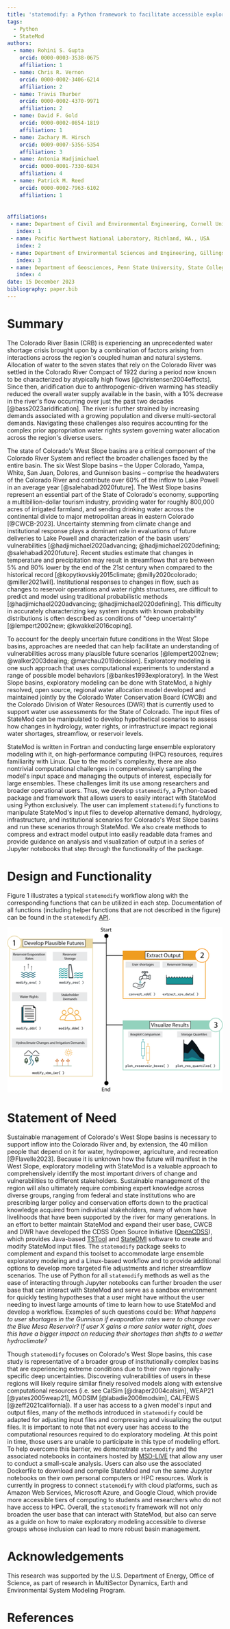 ```yaml
---
title: 'statemodify: a Python framework to facilitate accessible exploratory modeling for discovering drought vulnerabilities'
tags:
  - Python
  - StateMod
authors:
  - name: Rohini S. Gupta
    orcid: 0000-0003-3538-0675
    affiliation: 1
  - name: Chris R. Vernon
    orcid: 0000-0002-3406-6214
    affiliation: 2
  - name: Travis Thurber
    orcid: 0000-0002-4370-9971
    affiliation: 2
  - name: David F. Gold
    orcid: 0000-0002-0854-1819
    affiliation: 1  
  - name: Zachary M. Hirsch
    orcid: 0009-0007-5356-5354
    affiliation: 3      
  - name: Antonia Hadjimichael
    orcid: 0000-0001-7330-6834
    affiliation: 4 
  - name: Patrick M. Reed
    orcid: 0000-0002-7963-6102
    affiliation: 1
        
        
affiliations:
 - name: Department of Civil and Environmental Engineering, Cornell University, 527 College Ave, Hollister Hall, Ithaca, NY, 14853, USA
   index: 1
 - name: Pacific Northwest National Laboratory, Richland, WA., USA
   index: 2
 - name: Department of Environmental Sciences and Engineering, Gillings School of Global Public Health,University of North Carolina at Chapel Hill, Chapel Hill, NC., USA
   index: 3   
 - name: Department of Geosciences, Penn State University, State College, PA., USA
   index: 4   
date: 15 December 2023
bibliography: paper.bib
---
```


# Summary
The Colorado River Basin (CRB) is experiencing an unprecedented water shortage crisis brought upon by a combination of factors arising from interactions across the region's coupled human and natural systems. Allocation of water to the seven states that rely on the Colorado River was settled in the Colorado River Compact of 1922 during a period now known to be characterized by atypically high flows [@christensen2004effects]. Since then, aridification due to anthropogenic-driven warming has steadily reduced the overall water supply available in the basin, with a 10% decrease in the river's flow occurring over just the past two decades [@bass2023aridification]. The river is further strained by increasing demands associated with a growing population and diverse multi-sectoral demands. Navigating these challenges also requires accounting for the complex prior appropriation water rights system governing water allocation across the region's diverse users. 

The state of Colorado's West Slope basins are a critical component of the Colorado River System and reflect the broader challenges faced by the entire basin. The six West Slope basins – the Upper Colorado, Yampa, White, San Juan, Dolores, and Gunnison basins – comprise the headwaters of the Colorado River and contribute over 60% of the inflow to Lake Powell in an average year [@salehabadi2020future]. The West Slope basins represent an essential part of the State of Colorado's economy, supporting a multibillion-dollar tourism industry, providing water for roughly 800,000 acres of irrigated farmland, and sending drinking water across the continental divide to major metropolitan areas in eastern Colorado [@CWCB-2023]. Uncertainty stemming from climate change and institutional response plays a dominant role in evaluations of future deliveries to Lake Powell and characterization of the basin users' vulnerabilities [@hadjimichael2020advancing; @hadjimichael2020defining; @salehabadi2020future]. Recent studies estimate that changes in temperature and precipitation may result in streamflows that are between 5% and 80% lower by the end of the 21st century when compared to the historical record [@kopytkovskiy2015climate; @milly2020colorado; @miller2021will]. Institutional responses to changes in flow, such as changes to reservoir operations and water rights structures, are difficult to predict and model using traditional probabilistic methods [@hadjimichael2020advancing; @hadjimichael2020defining]. This difficulty in accurately characterizing key system inputs with known probability distributions is often described as conditions of "deep uncertainty" [@lempert2002new; @kwakkel2016coping]. 

To account for the deeply uncertain future conditions in the West Slope basins, approaches are needed that can help facilitate an understanding of vulnerabilities across many plausible future scenarios [@lempert2002new; @walker2003dealing; @marchau2019decision]. Exploratory modeling is one such approach that uses computational experiments to understand a range of possible model behaviors [@bankes1993exploratory]. In the West Slope basins, exploratory modeling can be done with StateMod, a highly resolved, open source, regional water allocation model developed and maintained jointly by the Colorado Water Conservation Board (CWCB) and the Colorado Division of Water Resources (DWR) that is currently used to support water use assessments for the State of Colorado. The input files of StateMod can be manipulated to develop hypothetical scenarios to assess how changes in hydrology, water rights, or infrastructure impact regional water shortages, streamflow, or reservoir levels. 

StateMod is written in Fortran and conducting large ensemble exploratory modeling with it, on high-performance computing (HPC) resources, requires familiarity with Linux. Due to the model's complexity, there are also nontrivial computational challenges in comprehensively sampling the model's input space and managing the outputs of interest, especially for large ensembles. These challenges limit its use among researchers and broader operational users. Thus, we develop `statemodify`, a Python-based package and framework that allows users to easily interact with StateMod using Python exclusively. The user can implement `statemodify` functions to manipulate StateMod's input files to develop alternative demand, hydrology, infrastructure, and institutional scenarios for Colorado's West Slope basins and run these scenarios through StateMod. We also create methods to compress and extract model output into easily readable data frames and provide guidance on analysis and visualization of output in a series of Jupyter notebooks that step through the functionality of the package. 


# Design and Functionality

Figure 1 illustrates a typical `statemodify` workflow along with the corresponding functions that can be utilized in each step. Documentation of all functions (including helper functions that are not described in the figure) can be found in the `statemodify` [API](https://immm-sfa.github.io/statemodify/reference/api.html#input-modification). 


![`statemodify` workflow](JOSS.png)

# Statement of Need

Sustainable management of Colorado's West Slope basins is necessary to support inflow into the Colorado River and, by extension, the 40 million people that depend on it for water, hydropower, agriculture, and recreation [@Flavelle2023]. Because it is unknown how the future will manifest in the West Slope, exploratory modeling with StateMod is a valuable approach to comprehensively identify the most important drivers of change and vulnerabilities to different stakeholders. Sustainable management of the region will also ultimately require combining expert knowledge across diverse groups, ranging from federal and state institutions who are prescribing larger policy and conservation efforts down to the practical knowledge acquired from individual stakeholders, many of whom have livelihoods that have been supported by the river for many generations. In an effort to better maintain StateMod and expand their user base, CWCB and DWR have developed the CDSS Open Source Initiative ([OpenCDSS](https://opencdss.state.co.us/opencdss/)), which provides Java-based [TSTool](https://opencdss.state.co.us/opencdss/tstool/) and [StateDMI](https://opencdss.state.co.us/opencdss/statedmi/) software to create and modify StateMod input files. The `statemodify` package seeks to complement and expand this toolset to accommodate large ensemble exploratory modeling and a Linux-based workflow and to provide additional options to develop more targeted file adjustments and richer streamflow scenarios. The use of Python for all `statemodify` methods as well as the ease of interacting through Jupyter notebooks can further broaden the user base that can interact with StateMod and serve as a sandbox environment for quickly testing hypotheses that a user might have without the user needing to invest large amounts of time to learn how to use StateMod and develop a workflow. Examples of such questions could be: *What happens to user shortages in the Gunnison if evaporation rates were to change over the Blue Mesa Reservoir? If user X gains a more senior water right, does this have a bigger impact on reducing their shortages than shifts to a wetter hydroclimate?* 

Though `statemodify` focuses on Colorado's West Slope basins, this case study is representative of a broader group of institutionally complex basins that are experiencing extreme conditions due to their own regionally-specific deep uncertainties. Discovering vulnerabilities of users in these regions will likely require similar finely resolved models along with extensive computational resources (i.e. see CalSim [@draper2004calsim], WEAP21 [@yates2005weap21], MODSIM [@labadie2006modsim], CALFEWS [@zeff2021california]). If a user has access to a given model's input and output files, many of the methods introduced in `statemodify` could be adapted for adjusting input files and compressing and visualizing the output files. It is important to note that not every user has access to the computational resources required to do exploratory modeling. At this point in time, those users are unable to participate in this type of modeling effort. To help overcome this barrier, we demonstrate `statemodify` and the associated notebooks in containers hosted by [MSD-LIVE](https://msdlive.org/) that allow any user to conduct a small-scale analysis. Users can also use the associated Dockerfile to download and compile StateMod and run the same Jupyter notebooks on their own personal computers or HPC resources. Work is currently in progress to connect `statemodify` with cloud platforms, such as Amazon Web Services, Microsoft Azure, and Google Cloud, which provide more accessible tiers of computing to students and researchers who do not have access to HPC. Overall, the `statemodify` framework will not only broaden the user base that can interact with StateMod, but also can serve as a guide on how to make exploratory modeling accessible to diverse groups whose inclusion can lead to more robust basin management.        

# Acknowledgements
This research was supported by the U.S. Department of Energy, Office of Science, as part of research in MultiSector Dynamics, Earth and Environmental System Modeling Program.

# References
